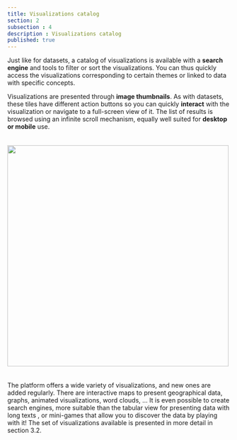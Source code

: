 ```yaml
---
title: Visualizations catalog
section: 2
subsection : 4
description : Visualizations catalog
published: true
---
```

Just like for datasets, a catalog of visualizations is available with a **search engine** and tools to filter or sort the visualizations. You can thus quickly access the visualizations corresponding to certain themes or linked to data with specific concepts.

Visualizations are presented through **image thumbnails**. As with datasets, these tiles have different action buttons so you can quickly **interact** with the visualization or navigate to a full-screen view of it. The list of results is browsed using an infinite scroll mechanism, equally well suited for **desktop or mobile** use.

<img src="./images/functional-presentation/valorisations.jpg"
     height="500" style="margin:20px auto;" />

The platform offers a wide variety of visualizations, and new ones are added regularly. There are interactive maps to present geographical data, graphs, animated visualizations, word clouds, ... It is even possible to create search engines, more suitable than the tabular view for presenting data with long texts , or mini-games that allow you to discover the data by playing with it! The set of visualizations available is presented in more detail in section 3.2.

